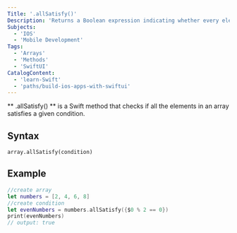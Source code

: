 ```yaml
---
Title: '.allSatisfy()'
Description: 'Returns a Boolean expression indicating whether every element of a sequence satisfies a given condition.'
Subjects:
  - 'IOS'
  - 'Mobile Development'
Tags:
  - 'Arrays'
  - 'Methods'
  - 'SwiftUI'
CatalogContent:
  - 'learn-Swift'
  - 'paths/build-ios-apps-with-swiftui'
---
```

** .allSatisfy() ** is a Swift method that checks if all the elements in an array satisfies a given condition. 

## Syntax
```pseudo
array.allSatisfy(condition)
```

## Example
```swift
//create array
let numbers = [2, 4, 6, 8]
//create condition
let evenNumbers = numbers.allSatisfy({$0 % 2 == 0})
print(evenNumbers)
// output: true
```
